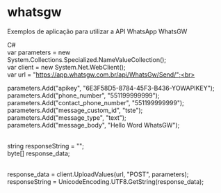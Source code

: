 # whatsgw
Exemplos de aplicação para utilizar a API WhatsApp WhatsGW<br>

C#<br>
var parameters = new System.Collections.Specialized.NameValueCollection();<br>
var client = new System.Net.WebClient();<br>
var url = "https://app.whatsgw.com.br/api/WhatsGw/Send/";<br><br>

parameters.Add("apikey", "6E3F58D5-8784-45F3-B436-YOWAPIKEY");<br>
parameters.Add("phone_number", "551199999999");<br>
parameters.Add("contact_phone_number", "551199999999");<br>
parameters.Add("message_custom_id", "tste");<br>
parameters.Add("message_type", "text");<br>
parameters.Add("message_body", "Hello Word WhatsGW");<br><br>

string responseString = "";<br>
byte[] response_data;<br><br>

response_data = client.UploadValues(url, "POST", parameters);<br>
responseString = UnicodeEncoding.UTF8.GetString(response_data);<br>
